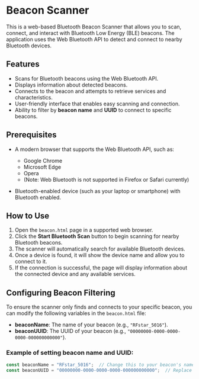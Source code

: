 # Beacon Scanner

This is a web-based Bluetooth Beacon Scanner that allows you to scan, connect, and interact with Bluetooth Low Energy (BLE) beacons. The application uses the Web Bluetooth API to detect and connect to nearby Bluetooth devices.

## Features

- Scans for Bluetooth beacons using the Web Bluetooth API.
- Displays information about detected beacons.
- Connects to the beacon and attempts to retrieve services and characteristics.
- User-friendly interface that enables easy scanning and connection.
- Ability to filter by **beacon name** and **UUID** to connect to specific beacons.

## Prerequisites

- A modern browser that supports the Web Bluetooth API, such as:
  - Google Chrome
  - Microsoft Edge
  - Opera
  - (Note: Web Bluetooth is not supported in Firefox or Safari currently)

- Bluetooth-enabled device (such as your laptop or smartphone) with Bluetooth enabled.

## How to Use

1. Open the `beacon.html` page in a supported web browser.
2. Click the **Start Bluetooth Scan** button to begin scanning for nearby Bluetooth beacons.
3. The scanner will automatically search for available Bluetooth devices.
4. Once a device is found, it will show the device name and allow you to connect to it.
5. If the connection is successful, the page will display information about the connected device and any available services.

## Configuring Beacon Filtering

To ensure the scanner only finds and connects to your specific beacon, you can modify the following variables in the `beacon.html` file:

- **beaconName**: The name of your beacon (e.g., `"RFstar_5016"`).
- **beaconUUID**: The UUID of your beacon (e.g., `"00000000-0000-0000-0000-000000000000"`).

### Example of setting beacon name and UUID:
```javascript
const beaconName = "RFstar_5016";  // Change this to your beacon's name
const beaconUUID = "00000000-0000-0000-0000-000000000000";  // Replace with your beacon's UUID
